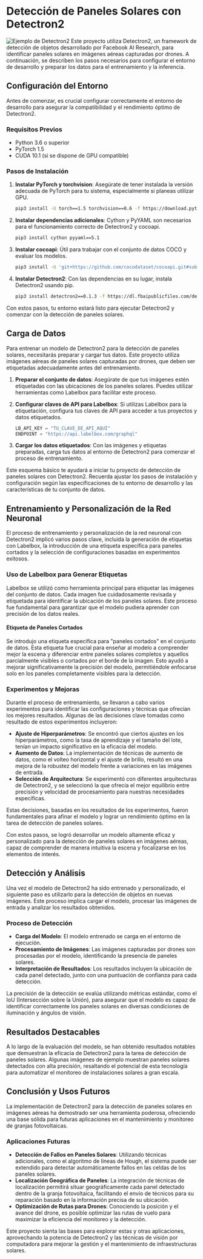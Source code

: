 # Detección de Paneles Solares con Detectron2
![Ejemplo de Detectron2](https://github.com/lucasrebra/EtiquetadoAutoPaneles/edit/main/images/detectron2.png?raw=true)
Este proyecto utiliza Detectron2, un framework de detección de objetos desarrollado por Facebook AI Research, para identificar paneles solares en imágenes aéreas capturadas por drones. A continuación, se describen los pasos necesarios para configurar el entorno de desarrollo y preparar los datos para el entrenamiento y la inferencia.

## Configuración del Entorno

Antes de comenzar, es crucial configurar correctamente el entorno de desarrollo para asegurar la compatibilidad y el rendimiento óptimo de Detectron2.

### Requisitos Previos

- Python 3.6 o superior
- PyTorch 1.5
- CUDA 10.1 (si se dispone de GPU compatible)

### Pasos de Instalación

1. **Instalar PyTorch y torchvision**:
   Asegúrate de tener instalada la versión adecuada de PyTorch para tu sistema, especialmente si planeas utilizar GPU.

   ```bash
   pip3 install -U torch==1.5 torchvision==0.6 -f https://download.pytorch.org/whl/cu101/torch_stable.html
   ```

2. **Instalar dependencias adicionales**:
   Cython y PyYAML son necesarios para el funcionamiento correcto de Detectron2 y cocoapi.

   ```bash
   pip3 install cython pyyaml==5.1
   ```

3. **Instalar cocoapi**:
   Útil para trabajar con el conjunto de datos COCO y evaluar los modelos.

   ```bash
   pip3 install -U 'git+https://github.com/cocodataset/cocoapi.git#subdirectory=PythonAPI'
   ```

4. **Instalar Detectron2**:
   Con las dependencias en su lugar, instala Detectron2 usando pip.

   ```bash
   pip3 install detectron2==0.1.3 -f https://dl.fbaipublicfiles.com/detectron2/wheels/cu101/torch1.5/index.html
   ```

Con estos pasos, tu entorno estará listo para ejecutar Detectron2 y comenzar con la detección de paneles solares.

## Carga de Datos

Para entrenar un modelo de Detectron2 para la detección de paneles solares, necesitarás preparar y cargar tus datos. Este proyecto utiliza imágenes aéreas de paneles solares capturadas por drones, que deben ser etiquetadas adecuadamente antes del entrenamiento.

1. **Preparar el conjunto de datos**:
   Asegúrate de que tus imágenes estén etiquetadas con las ubicaciones de los paneles solares. Puedes utilizar herramientas como Labelbox para facilitar este proceso.

2. **Configurar claves de API para Labelbox**:
   Si utilizas Labelbox para la etiquetación, configura tus claves de API para acceder a tus proyectos y datos etiquetados.

   ```python
   LB_API_KEY = "TU_CLAVE_DE_API_AQUÍ"
   ENDPOINT = "https://api.labelbox.com/graphql"
   ```

3. **Cargar los datos etiquetados**:
   Con las imágenes y etiquetas preparadas, carga tus datos al entorno de Detectron2 para comenzar el proceso de entrenamiento.

Este esquema básico te ayudará a iniciar tu proyecto de detección de paneles solares con Detectron2. Recuerda ajustar los pasos de instalación y configuración según las especificaciones de tu entorno de desarrollo y las características de tu conjunto de datos.

## Entrenamiento y Personalización de la Red Neuronal

El proceso de entrenamiento y personalización de la red neuronal con Detectron2 implicó varios pasos clave, incluida la generación de etiquetas con Labelbox, la introducción de una etiqueta específica para paneles cortados y la selección de configuraciones basadas en experimentos exitosos.

### Uso de Labelbox para Generar Etiquetas

Labelbox se utilizó como herramienta principal para etiquetar las imágenes del conjunto de datos. Cada imagen fue cuidadosamente revisada y etiquetada para identificar la ubicación de los paneles solares. Este proceso fue fundamental para garantizar que el modelo pudiera aprender con precisión de los datos reales.

#### Etiqueta de Paneles Cortados

Se introdujo una etiqueta específica para "paneles cortados" en el conjunto de datos. Esta etiqueta fue crucial para enseñar al modelo a comprender mejor la escena y diferenciar entre paneles solares completos y aquellos parcialmente visibles o cortados por el borde de la imagen. Esto ayudó a mejorar significativamente la precisión del modelo, permitiéndole enfocarse solo en los paneles completamente visibles para la detección.

### Experimentos y Mejoras

Durante el proceso de entrenamiento, se llevaron a cabo varios experimentos para identificar las configuraciones y técnicas que ofrecían los mejores resultados. Algunas de las decisiones clave tomadas como resultado de estos experimentos incluyeron:

- **Ajuste de Hiperparámetros**: Se encontró que ciertos ajustes en los hiperparámetros, como la tasa de aprendizaje y el tamaño del lote, tenían un impacto significativo en la eficacia del modelo.
- **Aumento de Datos**: La implementación de técnicas de aumento de datos, como el volteo horizontal y el ajuste de brillo, resultó en una mejora de la robustez del modelo frente a variaciones en las imágenes de entrada.
- **Selección de Arquitectura**: Se experimentó con diferentes arquitecturas de Detectron2, y se seleccionó la que ofrecía el mejor equilibrio entre precisión y velocidad de procesamiento para nuestras necesidades específicas.

Estas decisiones, basadas en los resultados de los experimentos, fueron fundamentales para afinar el modelo y lograr un rendimiento óptimo en la tarea de detección de paneles solares.

Con estos pasos, se logró desarrollar un modelo altamente eficaz y personalizado para la detección de paneles solares en imágenes aéreas, capaz de comprender de manera intuitiva la escena y focalizarse en los elementos de interés.

## Detección y Análisis

Una vez el modelo de Detectron2 ha sido entrenado y personalizado, el siguiente paso es utilizarlo para la detección de objetos en nuevas imágenes. Este proceso implica cargar el modelo, procesar las imágenes de entrada y analizar los resultados obtenidos.

### Proceso de Detección

- **Carga del Modelo**: El modelo entrenado se carga en el entorno de ejecución.
- **Procesamiento de Imágenes**: Las imágenes capturadas por drones son procesadas por el modelo, identificando la presencia de paneles solares.
- **Interpretación de Resultados**: Los resultados incluyen la ubicación de cada panel detectado, junto con una puntuación de confianza para cada detección.

La precisión de la detección se evalúa utilizando métricas estándar, como el IoU (Intersección sobre la Unión), para asegurar que el modelo es capaz de identificar correctamente los paneles solares en diversas condiciones de iluminación y ángulos de visión.

## Resultados Destacables

A lo largo de la evaluación del modelo, se han obtenido resultados notables que demuestran la eficacia de Detectron2 para la tarea de detección de paneles solares. Algunas imágenes de ejemplo muestran paneles solares detectados con alta precisión, resaltando el potencial de esta tecnología para automatizar el monitoreo de instalaciones solares a gran escala.

## Conclusión y Usos Futuros

La implementación de Detectron2 para la detección de paneles solares en imágenes aéreas ha demostrado ser una herramienta poderosa, ofreciendo una base sólida para futuras aplicaciones en el mantenimiento y monitoreo de granjas fotovoltaicas.

### Aplicaciones Futuras

- **Detección de Fallos en Paneles Solares**: Utilizando técnicas adicionales, como el algoritmo de líneas de Hough, el sistema puede ser extendido para detectar automáticamente fallos en las celdas de los paneles solares.
- **Localización Geográfica de Paneles**: La integración de técnicas de localización permitirá situar geográficamente cada panel detectado dentro de la granja fotovoltaica, facilitando el envío de técnicos para su reparación basado en la información precisa de su ubicación.
- **Optimización de Rutas para Drones**: Conociendo la posición y el avance del drone, es posible optimizar las rutas de vuelo para maximizar la eficiencia del monitoreo y la detección.

Este proyecto sienta las bases para explorar estas y otras aplicaciones, aprovechando la potencia de Detectron2 y las técnicas de visión por computadora para mejorar la gestión y el mantenimiento de infraestructuras solares.

